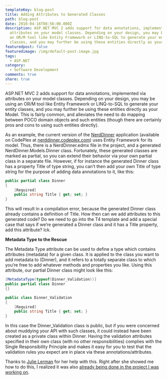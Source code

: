 ```yaml
---
templateKey: blog-post
title: Adding Attributes to Generated Classes
path: blog-post
date: 2010-04-16T08:56:00.000Z
description: ASP.NET MVC 2 adds support for data annotations, implemented via
  attributes on your model classes. Depending on your design, you may be using
  an OR/M tool like Entity Framework or LINQ-to-SQL to generate your entity
  classes, and you may further be using these entities directly as your Model.
featuredpost: false
featuredimage: /img/default-post-image.jpg
tags:
  - ASP.NET
category:
  - Software Development
comments: true
share: true
---
```

ASP.NET MVC 2 adds support for data annotations, implemented via attributes on your model classes. Depending on your design, you may be using an OR/M tool like Entity Framework or LINQ-to-SQL to generate your entity classes, and you may further be using these entities directly as your Model. This is fairly common, and alleviates the need to do mapping between POCO domain objects and such entities (though there are certainly pros and cons to using such entities directly).

As an example, the current version of the [NerdDinner](http://nerddinner.com/) application (available on CodePlex at [nerddinner.codeplex.com](http://nerddinner.codeplex.com/)) uses Entity Framework for its model. Thus, there is a NerdDinner.edmx file in the project, and a generated NerdDinner.Models.Dinner class. Fortunately, these generated classes are marked as partial, so you can extend their behavior via your own partial class in a separate file. However, if for instance the generated Dinner class has a property Title of type string, you can’t then add your own Title of type string for the purpose of adding data annotations to it, like this:

```csharp
public partial class Dinner
{
    [Required]
    public string Title { get; set; }
}
```

This will result in a compilation error, because the generated Dinner class already contains a definition of Title. How then can we add attributes to this generated code? Do we need to go into the T4 template and add a special case that says if we’re generated a Dinner class and it has a Title property, add this attribute? Ick.

**Metadata Type to the Rescue**

The Metadata Type attribute can be used to define a type which contains attributes (metadata) for a given class. It is applied to the class you want to add metadata to (Dinner), and it refers to a totally separate class to which you’re free to add whatever methods and properties you like. Using this attribute, our partial Dinner class might look like this:

```csharp
[MetadataType(typeof(Dinner_Validation))]
public partial class Dinner
{}

public class Dinner_Validation
{
    [Required]
    public string Title { get; set; }
}
```

In this case the Dinner_Validation class is public, but if you were concerned about muddying your API with such classes, it could instead have been created as a private class within Dinner. Having the validation attributes specified in their own class (with no other responsibilities) complies with the Single Responsibility Principle and makes it easy for you to test that the validation rules you expect are in place via these annotations/attributes.

Thanks to [Julie Lerman](http://thedatafarm.com/blog) for her help with this. Right after she showed me how to do this, I realized it was also [already being done in the project I was working on](http://nerddinner.codeplex.com/sourcecontrol/network/Show?projectName=nerddinner&changeSetId=46831#439965).